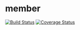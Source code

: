 # member

[![Build Status](https://travis-ci.org/botswana-harvard/member.svg?branch=develop)](https://travis-ci.org/botswana-harvard/member) [![Coverage Status](https://coveralls.io/repos/github/botswana-harvard/member/badge.svg?branch=develop)](https://coveralls.io/github/botswana-harvard/member?branch=develop)

